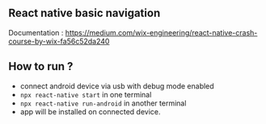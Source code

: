 ## React native basic navigation

Documentation : https://medium.com/wix-engineering/react-native-crash-course-by-wix-fa56c52da240

## How to run ?

- connect android device via usb with debug mode enabled
- `npx react-native start` in one terminal
- `npx react-native run-android` in another terminal
- app will be installed on connected device.

